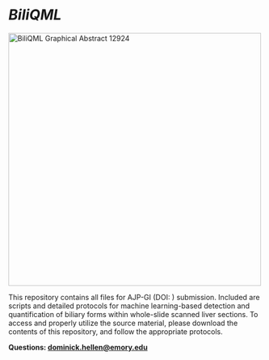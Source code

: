 # _BiliQML_

<img src="https://github.com/DominickHellen/BiliQML/assets/88243822/44fda996-022f-4e66-b8a2-bb48ef890e45" width="500" alt="BiliQML Graphical Abstract 12924">

This repository contains all files for AJP-GI (DOI: ) submission. Included are scripts and detailed protocols for machine learning-based detection and quantification of biliary forms within whole-slide scanned liver sections. To access and properly utilize the source material, please download the contents of this repository, and follow the appropriate protocols.

>>
**Questions: dominick.hellen@emory.edu**
